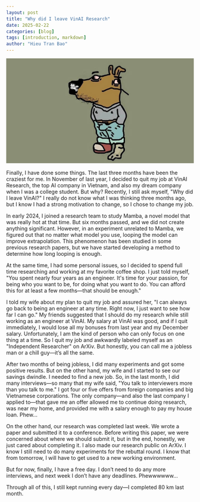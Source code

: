 ```yaml
---
layout: post
title: "Why did I leave VinAI Research"
date: 2025-02-22
categories: [blog]
tags: [introduction, markdown]
author: "Hieu Tran Bao"
---
```

![Me after 3 months became a chill guy](assets/images/chill_guy.jpg)

Finally, I have done some things. The last three months have been the craziest for me. In November of last year, I decided to quit my job at VinAI Research, the top AI company in Vietnam, and also my dream company when I was a college student. But why? Recently, I still ask myself, "Why did I leave VinAI?" I really do not know what I was thinking three months ago, but I know I had a strong motivation to change, so I chose to change my job.

In early 2024, I joined a research team to study Mamba, a novel model that was really hot at that time. But six months passed, and we did not create anything significant. However, in an experiment unrelated to Mamba, we figured out that no matter what model you use, looping the model can improve extrapolation. This phenomenon has been studied in some previous research papers, but we have started developing a method to determine how long looping is enough.

At the same time, I had some personal issues, so I decided to spend full time researching and working at my favorite coffee shop. I just told myself, "You spent nearly four years as an engineer. It's time for your passion, for being who you want to be, for doing what you want to do. You can afford this for at least a few months—that should be enough."

I told my wife about my plan to quit my job and assured her, "I can always go back to being an engineer at any time. Right now, I just want to see how far I can go." My friends suggested that I should do my research while still working as an engineer at VinAI. My salary at VinAI was good, and if I quit immediately, I would lose all my bonuses from last year and my December salary. Unfortunately, I am the kind of person who can only focus on one thing at a time. So I quit my job and awkwardly labeled myself as an "Independent Researcher" on ArXiv. But honestly, you can call me a jobless man or a chill guy—it’s all the same.

After two months of being jobless, I did many experiments and got some positive results. But on the other hand, my wife and I started to see our savings dwindle. I needed to find a new job. So, in the last month, I did many interviews—so many that my wife said, "You talk to interviewers more than you talk to me." I got four or five offers from foreign companies and big Vietnamese corporations. The only company—and also the last company I applied to—that gave me an offer allowed me to continue doing research, was near my home, and provided me with a salary enough to pay my house loan. Phew...

On the other hand, our research was completed last week. We wrote a paper and submitted it to a conference. Before writing this paper, we were concerned about where we should submit it, but in the end, honestly, we just cared about completing it. I also made our research public on ArXiv. I know I still need to do many experiments for the rebuttal round. I know that from tomorrow, I will have to get used to a new working environment.

But for now, finally, I have a free day. I don’t need to do any more interviews, and next week I don’t have any deadlines. Phewwwwww...

Through all of this, I still kept running every day—I completed 80 km last month.

